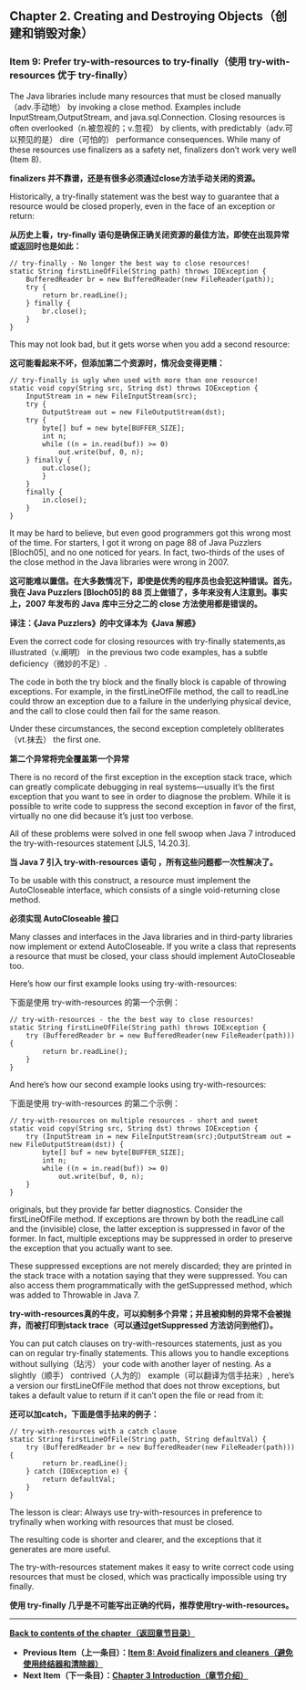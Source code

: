 ## Chapter 2. Creating and Destroying Objects（创建和销毁对象）

### Item 9: Prefer try-with-resources to try-finally（使用 try-with-resources 优于 try-finally）

The Java libraries include many resources that must be closed manually（adv.手动地） by invoking a close method. Examples include InputStream,OutputStream, and java.sql.Connection. Closing resources is often overlooked（n.被忽视的；v.忽视） by clients, with predictably（adv.可以预见的是） dire（可怕的） performance consequences. While many of these resources use finalizers as a safety net, finalizers don’t work very well (Item 8).

**finalizers 并不靠谱，还是有很多必须通过close方法手动关闭的资源。**

Historically, a try-finally statement was the best way to guarantee that a resource would be closed properly, even in the face of an exception or return:

**从历史上看，try-finally 语句是确保正确关闭资源的最佳方法，即使在出现异常或返回时也是如此：**

```
// try-finally - No longer the best way to close resources!
static String firstLineOfFile(String path) throws IOException {
    BufferedReader br = new BufferedReader(new FileReader(path));
    try {
        return br.readLine();
    } finally {
        br.close();
    }
}
```

This may not look bad, but it gets worse when you add a second resource:

**这可能看起来不坏，但添加第二个资源时，情况会变得更糟：**

```
// try-finally is ugly when used with more than one resource!
static void copy(String src, String dst) throws IOException {
    InputStream in = new FileInputStream(src);
    try {
        OutputStream out = new FileOutputStream(dst);
    try {
        byte[] buf = new byte[BUFFER_SIZE];
        int n;
        while ((n = in.read(buf)) >= 0)
            out.write(buf, 0, n);
    } finally {
        out.close();
        }
    }
    finally {
        in.close();
    }
}
```

It may be hard to believe, but even good programmers got this wrong most of the time. For starters, I got it wrong on page 88 of Java Puzzlers [Bloch05], and no one noticed for years. In fact, two-thirds of the uses of the close method in the Java libraries were wrong in 2007.

**这可能难以置信。在大多数情况下，即使是优秀的程序员也会犯这种错误。首先，我在 Java Puzzlers [Bloch05]的 88 页上做错了，多年来没有人注意到。事实上，2007 年发布的 Java 库中三分之二的 close 方法使用都是错误的。**

**译注：《Java Puzzlers》的中文译本为《Java 解惑》**

Even the correct code for closing resources with try-finally statements,as illustrated（v.阐明） in the previous two code examples, has a subtle deficiency（微妙的不足）. 

The code in both the try block and the finally block is capable of throwing exceptions. For example, in the firstLineOfFile method, the call to readLine could throw an exception due to a failure in the underlying physical device, and the call to close could then fail for the same reason. 

Under these circumstances, the second exception completely obliterates（vt.抹去） the first one. 

**第二个异常将完全覆盖第一个异常**

There is no record of the first exception in the exception stack trace, which can greatly complicate debugging in real systems—usually it’s the first exception that you want to see in order to diagnose the problem. While it is possible to write code to suppress the second exception in favor of the first, virtually no one did because it’s just too verbose.



All of these problems were solved in one fell swoop when Java 7 introduced the try-with-resources statement [JLS, 14.20.3]. 

**当 Java 7 引入 try-with-resources 语句 ，所有这些问题都一次性解决了。**

To be usable with this construct, a resource must implement the AutoCloseable interface, which consists of a single void-returning close method. 

**必须实现 AutoCloseable 接口**

Many classes and interfaces in the Java libraries and in third-party libraries now implement or extend AutoCloseable. If you write a class that represents a resource that must be closed, your class should implement AutoCloseable too.

Here’s how our first example looks using try-with-resources:

下面是使用 try-with-resources 的第一个示例：

```
// try-with-resources - the the best way to close resources!
static String firstLineOfFile(String path) throws IOException {
    try (BufferedReader br = new BufferedReader(new FileReader(path))) {
        return br.readLine();
    }
}
```

And here’s how our second example looks using try-with-resources:

下面是使用 try-with-resources 的第二个示例：

```
// try-with-resources on multiple resources - short and sweet
static void copy(String src, String dst) throws IOException {
    try (InputStream in = new FileInputStream(src);OutputStream out = new FileOutputStream(dst)) {
        byte[] buf = new byte[BUFFER_SIZE];
        int n;
        while ((n = in.read(buf)) >= 0)
            out.write(buf, 0, n);
    }
}
```

originals, but they provide far better diagnostics. Consider the firstLineOfFile method. If exceptions are thrown by both the readLine call and the (invisible) close, the latter exception is suppressed in favor of the former. In fact, multiple exceptions may be suppressed in order to preserve the exception that you actually want to see. 

These suppressed exceptions are not merely discarded; they are printed in the stack trace with a notation saying that they were suppressed. You can also access them programmatically with the getSuppressed method, which was added to Throwable in Java 7.

**try-with-resources真的牛皮，可以抑制多个异常；并且被抑制的异常不会被抛弃，而被打印到stack trace（可以通过getSuppressed 方法访问到他们）。**

You can put catch clauses on try-with-resources statements, just as you can on regular try-finally statements. This allows you to handle exceptions without sullying（玷污） your code with another layer of nesting. As a slightly（顺手） contrived（人为的） example（可以翻译为信手拈来）, here’s a version our firstLineOfFile method that does not throw exceptions, but takes a default value to return if it can’t open the file or read from it:

**还可以加catch，下面是信手拈来的例子：**

```
// try-with-resources with a catch clause
static String firstLineOfFile(String path, String defaultVal) {
    try (BufferedReader br = new BufferedReader(new FileReader(path))) {
        return br.readLine();
    } catch (IOException e) {
        return defaultVal;
    }
}
```

The lesson is clear: Always use try-with-resources in preference to tryfinally when working with resources that must be closed. 

The resulting code is shorter and clearer, and the exceptions that it generates are more useful. 

The try-with-resources statement makes it easy to write correct code using resources that must be closed, which was practically impossible using try finally.

**使用 try-finally 几乎是不可能写出正确的代码，推荐使用try-with-resources。**

---
**[Back to contents of the chapter（返回章节目录）](../Chapter-2/Chapter-2-Introduction.md)**
- **Previous Item（上一条目）：[Item 8: Avoid finalizers and cleaners（避免使用终结器和清除器）](../Chapter-2/Chapter-2-Item-8-Avoid-finalizers-and-cleaners.md)**
- **Next Item（下一条目）：[Chapter 3 Introduction（章节介绍）](../Chapter-3/Chapter-3-Introduction.md)**
